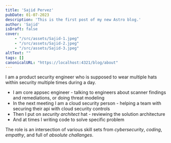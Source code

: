 ```yaml
---
title: 'Sajid Pervez'
pubDate: 01-07-2023
description: 'This is the first post of my new Astro blog.'
author: 'Sajid'
isDraft: false
cover:    
    - "/src/assets/Sajid-1.jpeg"
    - "/src/assets/Sajid-2.jpeg"
    - "/src/assets/Sajid-3.jpeg"
altText: ""
tags: []
canonicalURL: "https://localhost:4321/blog/about"
---
```


I am a product security engineer who is supposed to wear multiple hats within security multiple times during a day.

* I am core appsec engineer - talking to engineers about scanner findings and remediations, or doing threat modeling 
* In the next meeting I am a cloud security person - helping a team with securing their api with cloud security controls 
* Then I put on _security architect_ hat - reviewing the solution architecture 
* And at times I writing code to solve specific problem 


The role is an intersection of various skill sets from *cybersecurity*, *coding*, *empathy*, and full of *absolute challanges*.
